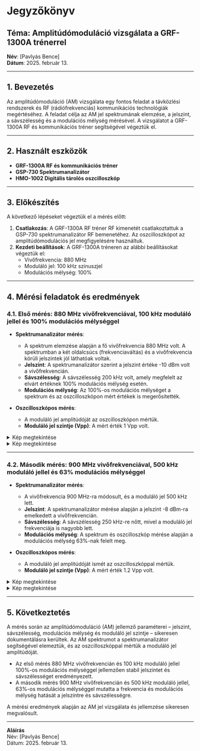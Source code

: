 # Jegyzőkönyv

## Téma: Amplitúdómoduláció vizsgálata a GRF-1300A trénerrel
**Név**: [Pavlyás Bence]  
**Dátum**: 2025. február 13.

---

## 1. Bevezetés  
Az amplitúdómoduláció (AM) vizsgálata egy fontos feladat a távközlési rendszerek és RF (rádiófrekvenciás) kommunikációs technológiák megértéséhez. A feladat célja az AM jel spektrumának elemzése, a jelszint, a sávszélesség és a modulációs mélység mérésével. A vizsgálatot a GRF-1300A RF és kommunikációs tréner segítségével végeztük el.

---

## 2. Használt eszközök  
- **GRF-1300A RF és kommunikációs tréner**
- **GSP-730 Spektrumanalizátor**
- **HMO-1002 Digitális tárolós oszcilloszkóp**

---

## 3. Előkészítés  
A következő lépéseket végeztük el a mérés előtt:
1. **Csatlakozás**: A GRF-1300A RF tréner RF kimenetét csatlakoztattuk a GSP-730 spektrumanalizátor RF bemenetéhez. Az oszcilloszkópot az amplitúdómodulációs jel megfigyelésére használtuk.
2. **Kezdeti beállítások**: A GRF-1300A tréneren az alábbi beállításokat végeztük el:
   - Vivőfrekvencia: 880 MHz
   - Moduláló jel: 100 kHz szinuszjel
   - Modulációs mélység: 100%

---

## 4. Mérési feladatok és eredmények

### 4.1. Első mérés: 880 MHz vivőfrekvenciával, 100 kHz moduláló jellel és 100% modulációs mélységgel

- **Spektrumanalizátor mérés**:
   - A spektrum elemzése alapján a fő vivőfrekvencia 880 MHz volt. A spektrumban a két oldalcsúcs (frekvenciaváltás) és a vivőfrekvencia körüli jelszintek jól láthatóak voltak.
   - **Jelszint**: A spektrumanalizátor szerint a jelszint értéke -10 dBm volt a vivőfrekvencián.
   - **Sávszélesség**: A sávszélesség 200 kHz volt, amely megfelelt az elvárt értéknek 100% modulációs mélység esetén.
   - **Modulációs mélység**: Az 100%-os modulációs mélységet a spektrum és az oszcilloszkópon mért értékek is megerősítették.
   
- **Oszcilloszkópos mérés**:
   - A moduláló jel amplitúdóját az oszcilloszkópon mértük.
   - **Moduláló jel szintje (Vpp)**: A mért érték 1 Vpp volt.

<details>

  <summary>Kép megtekintése</summary>

  ![1](https://raw.githubusercontent.com/PavlyasB/Meresijegyzokonyvek/refs/heads/main/AM-Mod/kepek/SCR00.bmp)

</details>

<details>

  <summary>Kép megtekintése</summary>

  ![2](https://raw.githubusercontent.com/PavlyasB/Meresijegyzokonyvek/refs/heads/main/AM-Mod/kepek/TA01.png)

</details>
   
---

### 4.2. Második mérés: 900 MHz vivőfrekvenciával, 500 kHz moduláló jellel és 63% modulációs mélységgel

- **Spektrumanalizátor mérés**:
   - A vivőfrekvencia 900 MHz-ra módosult, és a moduláló jel 500 kHz lett.
   - **Jelszint**: A spektrumanalizátor mérése alapján a jelszint -8 dBm-ra emelkedett a vivőfrekvencián.
   - **Sávszélesség**: A sávszélesség 250 kHz-re nőtt, mivel a moduláló jel frekvenciája is nagyobb lett.
   - **Modulációs mélység**: A spektrum és oszcilloszkóp mérése alapján a modulációs mélység 63%-nak felelt meg.

- **Oszcilloszkópos mérés**:
   - A moduláló jel amplitúdóját ismét az oszcilloszkóppal mértük.
   - **Moduláló jel szintje (Vpp)**: A mért érték 1.2 Vpp volt.

<details>

  <summary>Kép megtekintése</summary>

  ![3](https://raw.githubusercontent.com/PavlyasB/Meresijegyzokonyvek/refs/heads/main/AM-Mod/kepek/SCR01.bmp)

</details>


<details>

  <summary>Kép megtekintése</summary>

  ![4](https://raw.githubusercontent.com/PavlyasB/Meresijegyzokonyvek/refs/heads/main/AM-Mod/kepek/TA02.png)

</details>



---

## 5. Következtetés

A mérés során az amplitúdómoduláció (AM) jellemző paraméterei – jelszint, sávszélesség, modulációs mélység és moduláló jel szintje – sikeresen dokumentálásra kerültek. Az AM spektrumot a spektrumanalizátor segítségével elemeztük, és az oszcilloszkóppal mértük a moduláló jel amplitúdóját.

- Az első mérés 880 MHz vivőfrekvencián és 100 kHz moduláló jellel 100%-os modulációs mélységgel jellemzően stabil jelszintet és sávszélességet eredményezett.
- A második mérés 900 MHz vivőfrekvencián és 500 kHz moduláló jellel, 63%-os modulációs mélységgel mutatta a frekvencia és modulációs mélység hatását a jelszintre és sávszélességre.

A mérési eredmények alapján az AM jel vizsgálata és jellemzése sikeresen megvalósult.

---

**Aláírás**  
Név: [Pavlyás Bence]   
Dátum: 2025. február 13.